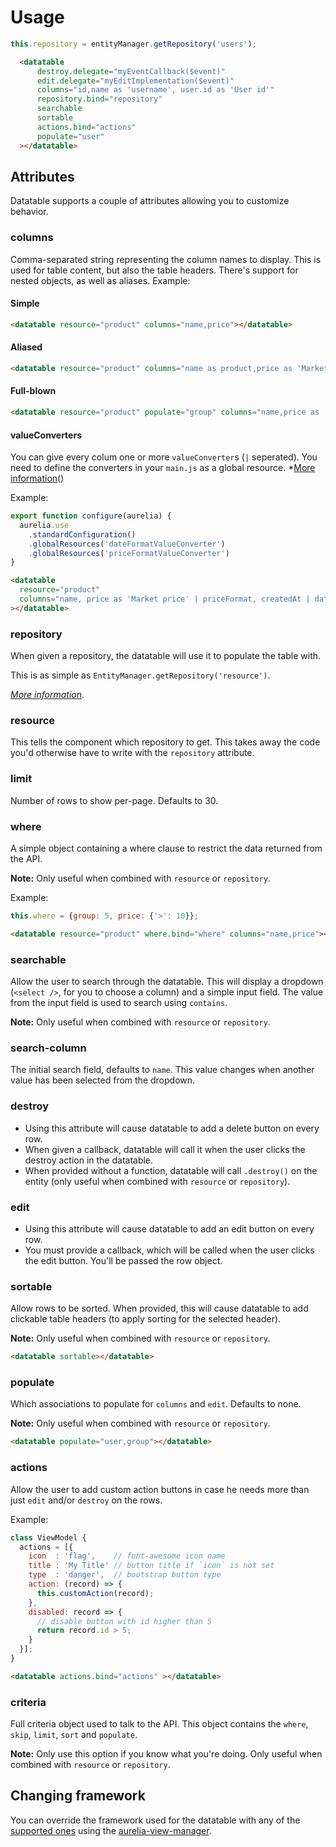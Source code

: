 # Usage

```js
this.repository = entityManager.getRepository('users');
```

```html
  <datatable
      destroy.delegate="myEventCallback($event)"
      edit.delegate="myEditImplementation($event)"
      columns="id,name as 'username', user.id as 'User id'"
      repository.bind="repository"
      searchable
      sortable
      actions.bind="actions"
      populate="user"
  ></datatable>
```

## Attributes
Datatable supports a couple of attributes allowing you to customize behavior.

### columns
Comma-separated string representing the column names to display. This is used for table content, but also the table headers. There's support for nested objects, as well as aliases. Example:

#### Simple
```html
<datatable resource="product" columns="name,price"></datatable>
```

#### Aliased
```html
<datatable resource="product" columns="name as product,price as 'Market price'"></datatable>
```

#### Full-blown
```html
<datatable resource="product" populate="group" columns="name,price as 'Market price',group.name as 'Product group'"></datatable>
```

#### valueConverters
You can give every colum one or more `valueConverter`s (`|` seperated). You need to define the converters in your `main.js` as a global resource. *[More information](http://eisenbergeffect.bluespire.com/binding-with-value-converters-in-aurelia/)()

Example:

```js
export function configure(aurelia) {
  aurelia.use
    .standardConfiguration()
    .globalResources('dateFormatValueConverter')
    .globalResources('priceFormatValueConverter')
}
```

```html
<datatable 
  resource="product" 
  columns="name, price as 'Market price' | priceFormat, createdAt | dateFormat: 'yyyy-mm-dd'"
></datatable>
```

### repository
When given a repository, the datatable will use it to populate the table with.

This is as simple as `EntityManager.getRepository('resource')`.

*[More information](http://aurelia-orm.spoonx.org/api_repository.html)*.

### resource
This tells the component which repository to get.
This takes away the code you'd otherwise have to write with the `repository` attribute.

### limit
Number of rows to show per-page. Defaults to 30.

### where
A simple object containing a where clause to restrict the data returned from the API.

**Note:** Only useful when combined with `resource` or `repository`.

Example:

```js
this.where = {group: 5, price: {'>': 10}};
```

```html
<datatable resource="product" where.bind="where" columns="name,price"></datatable>
```

### searchable
Allow the user to search through the datatable. This will display a dropdown (`<select />`, for you to choose a column) and a simple input field. The value from the input field is used to search using `contains`.

**Note:** Only useful when combined with `resource` or `repository`.

### search-column
The initial search field, defaults to `name`. This value changes when another value has been selected from the dropdown.

### destroy
* Using this attribute will cause datatable to add a delete button on every row.
* When given a callback, datatable will call it when the user clicks the destroy action in the datatable.
* When provided without a function, datatable will call `.destroy()` on the entity (only useful when combined with `resource` or `repository`).

### edit
* Using this attribute will cause datatable to add an edit button on every row.
* You must provide a callback, which will be called when the user clicks the edit button. You'll be passed the row object.

### sortable
Allow rows to be sorted. When provided, this will cause datatable to add clickable table headers (to apply sorting for the selected header).

**Note:** Only useful when combined with `resource` or `repository`.

```html
<datatable sortable></datatable>
```

### populate
Which associations to populate for `columns` and `edit`. Defaults to none.

**Note:** Only useful when combined with `resource` or `repository`.

```html
<datatable populate="user,group"></datatable>
```

### actions
Allow the user to add custom action buttons in case he needs more than just `edit` and/or `destroy` on the rows.

Example:

```js
class ViewModel {
  actions = [{
    icon  : 'flag',    // font-awesome icon name
    title : 'My Title' // button title if `icon` is not set
    type  : 'danger',  // bootstrap button type
    action: (record) => {
      this.customAction(record); 
    },
    disabled: record => {
      // disable button with id higher than 5
      return record.id > 5;
    }
  }];
}
```

```html
<datatable actions.bind="actions" ></datatable>
```

### criteria
Full criteria object used to talk to the API. This object contains the `where`, `skip`, `limit`, `sort` and `populate`.

**Note:** Only use this option if you know what you're doing. Only useful when combined with `resource` or `repository`.

## Changing framework
You can override the framework used for the datatable with any of the [supported ones](https://github.com/SpoonX/aurelia-datatable/tree/master/src) using the [aurelia-view-manager](https://github.com/spoonx/aurelia-view-manager).
